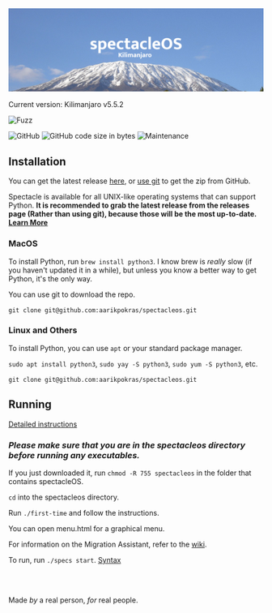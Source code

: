 <!--# spectacleOS Kilimanjaro-->

<img src="https://github.com/aarikpokras/dmgs/blob/main/specs-head-OF.png?raw=true" alt="spectacleOS Kilimanjaro">

Current version: Kilimanjaro v5.5.2

![Fuzz](https://img.shields.io/badge/spectacleos-The%20lightest%20operating%20system-5993ff?style=for-the-badge)

![GitHub](https://img.shields.io/github/license/aarikpokras/spectacleos) ![GitHub code size in bytes](https://img.shields.io/github/languages/code-size/aarikpokras/spectacleos) ![Maintenance](https://img.shields.io/maintenance/yes/2023)
## Installation
You can get the latest release [here](https://github.com/aarikpokras/spectacleos/releases), or [use git](https://github.com/aarikpokras/spectacleos#macos) to get the zip from GitHub.

Spectacle is available for all UNIX-like operating systems that can support Python.
**It is recommended to grab the latest release from the releases page (Rather than using git), because those will be the most up-to-date. [Learn More](nocurl.md)**

### MacOS
To install Python, run `brew install python3`. I know brew is *really* slow (if you haven't updated it in a while), but unless you know a better way to get Python, it's the only way.

You can use git to download the repo.

```console
git clone git@github.com:aarikpokras/spectacleos.git
```
### Linux and Others
To install Python, you can use `apt` or your standard package manager.

`sudo apt install python3`, `sudo yay -S python3`, `sudo yum -S python3`, etc.

```console
git clone git@github.com:aarikpokras/spectacleos.git
```
## Running

[Detailed instructions](https://github.com/aarikpokras/spectacleos/wiki/Getting-Started)

### ***Please make sure that you are in the spectacleos directory before running any executables.***

If you just downloaded it, run `chmod -R 755 spectacleos` in the folder that contains spectacleOS.

`cd` into the spectacleos directory.

Run `./first-time` and follow the instructions.

You can open menu.html for a graphical menu.

For information on the Migration Assistant, refer to the [wiki](https://github.com/aarikpokras/spectacleos/wiki/Migration-Assistant-(Migrator)).

To run, run `./specs start`. [Syntax](https://github.com/aarikpokras/spectacleos/wiki/Executables-and-Syntax)

<br />
<br />

Made *by* a real person, *for* real people.

<!--
spectacleOS
Copyright (c) 2023, Aarik Pokras
Under the BSD 2-Clause License
License: https://github.com/aarikpokras/spectacleos/blob/master/LICENSE
-->
